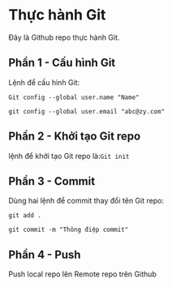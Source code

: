 # Thực hành Git
Đây là Github repo thực hành Git.
## Phần 1 - Cấu hình Git
Lệnh để cấu hình Git:
```
Git config --global user.name "Name"  

git config --global user.email "abc@zy.com"
```
## Phần 2 - Khởi tạo Git repo

lệnh để khởi tạo Git repo là:`Git init`

## Phần 3 - Commit
Dùng hai lệnh để commit thay đổi tên Git repo:  
```
git add .  

git commit -m "Thông điệp commit"  
```
## Phần 4 - Push

Push local repo lên Remote repo trên Github
